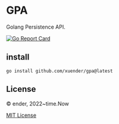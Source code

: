 # GPA

Golang Persistence API.

[![Go Report Card](https://goreportcard.com/badge/github.com/xuender/gpa)](https://goreportcard.com/report/github.com/xuender/gpa)

## install

```shell
go install github.com/xuender/gpa@latest
```

## License

© ender, 2022~time.Now

[MIT License](https://github.com/xuender/gpa/blob/master/License)
